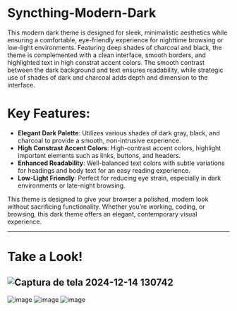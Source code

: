 # Syncthing-Modern-Dark

This modern dark theme is designed for sleek, minimalistic aesthetics while ensuring a comfortable, eye-friendly experience for nighttime browsing or low-light environments. Featuring deep shades of charcoal and black, the theme is complemented with a clean interface, smooth borders, and highlighted text in high constrat accent colors. The smooth contrast between the dark background and text ensures readability, while strategic use of shades of dark and charcoal adds depth and dimension to the interface.

# Key Features:
- **Elegant Dark Palette**: Utilizes various shades of dark gray, black, and charcoal to provide a smooth, non-intrusive experience.
- **High Constrast Accent Colors**: High-contrast accent colors, highlight important elements such as links, buttons, and headers.
- **Enhanced Readability**: Well-balanced text colors with subtle variations for headings and body text for an easy reading experience.
- **Low-Light Friendly**: Perfect for reducing eye strain, especially in dark environments or late-night browsing.

This theme is designed to give your browser a polished, modern look without sacrificing functionality. Whether you’re working, coding, or browsing, this dark theme offers an elegant, contemporary visual experience. 

---
# Take a Look!
![Captura de tela 2024-12-14 130742](https://github.com/user-attachments/assets/ad048316-a94d-4f26-863d-6a6e37a78e35) 
---
![image](https://github.com/user-attachments/assets/10160a35-6060-4ecb-b8c4-458fc491ba53)
![image](https://github.com/user-attachments/assets/f2dd005c-70bd-4723-890a-b53dbef4cff0)
![image](https://github.com/user-attachments/assets/17c1352d-bbde-49d8-bb44-7aaf72d2b39d)

